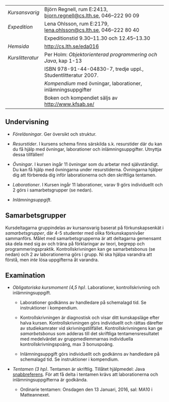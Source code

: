 |  |    |
|--|--|
|*Kursansvarig*  | Björn Regnell, rum E:2413, bjorn.regnell@cs.lth.se, 046–222 90 09|
|*Expedition*    | Lena Ohlsson, rum E:2179, lena.ohlsson@cs.lth.se, 046–222 80 40  |
|                | Expeditionstid 9.30–11.30 och 12.45–13.30 |
|*Hemsida*       | http://cs.lth.se/eda016 |
|*Kurslitteratur* | Per Holm: *Objektorienterad programmering och Java*, kap 1-13 |
|                 | ISBN 978-91-44-04830-7, tredje uppl., Studentlitteratur 2007. |
|                 | *Kompendium* med övningar, laborationer, inlämningsuppgifter |
|                 | Boken och kompendiet säljs av http://www.kfsab.se/|

## Undervisning ##

* *Föreläsningar*. Ger översikt och struktur.

* *Resurstider*. I kursens schema finns särskilda s.k. resurstider där du kan du få hjälp med övningar, laborationer och inlämningsuppgifter. Utnyttja dessa tillfällen!

* *Övningar*. I kursen ingår 11 övningar som du arbetar med självständigt. Du kan få hjälp
med övningarna under resurstiderna. Övningarna hjälper dig att förbereda dig inför laborationerna och den skriftliga tentamen.

* *Laborationer*. I Kursen ingår 11 laborationer, varav 9 görs individuellt och 2 görs i samarbetsgrupper (se nedan).

* *Inlämningsuppgift*.  

## Samarbetsgrupper ##

Kursdeltagarna gruppindelas av kursansvarig baserat på förkunskapsenkät i *samarbetsgrupper*, där 4-5 studenter med olika förkunskapsnivåer sammanförs. Målet med samarbetsgrupperna är att deltagarna gemensamt ska dela med sig av och träna på förklaringar av teori, begrepp och programmeringspraktik. Kontrollskrivningen kan ge samarbetsbonus (se nedan) och 2 av laborationerna görs i grupp. Ni ska hjälpa varandra att förstå, men *inte* lösa uppgifterna åt varandra.

## Examination ##

* *Obligatoriska kursmoment (4,5 hp)*. Laborationer, kontrollskrivning och inlämningsuppgift.

	* Laborationer godkänns av handledare på schemalagd tid. Se instruktioner i kompendium.
		
	* Kontrollskrivningen är diagnostisk och visar ditt kunskapsläge efter halva kursen. Kontrollskrivningen görs individuellt och rättas därefter av studiekamrater vid skrivningstillfället. Kontrollskrivningens kan ge *samarbetsbonus* som adderas till det skriftliga tentamensresultatet med medelvärdet av gruppmedlemmarnas individuella kontrollskrivningspoäng, max 3 bonuspoäng. 

	* Inlämningsuppgift görs individuellt och godkänns av handledare på schemalagd tid. Se instruktioner i kompendium.

* *Tentamen (3 hp)*. Tentamen är skriftlig. Tillåtet hjälpmedel: Java [snabbreferens]. För att få delta i tentamen krävs att laborationerna och inlämningsuppgifterna är godkända.

	* Ordinarie tentamen: Onsdagen den 13 Januari, 2016, sal: MA10 i Matteannexet.

[snabbreferens]: http://cs.lth.se/eda016/javaref
